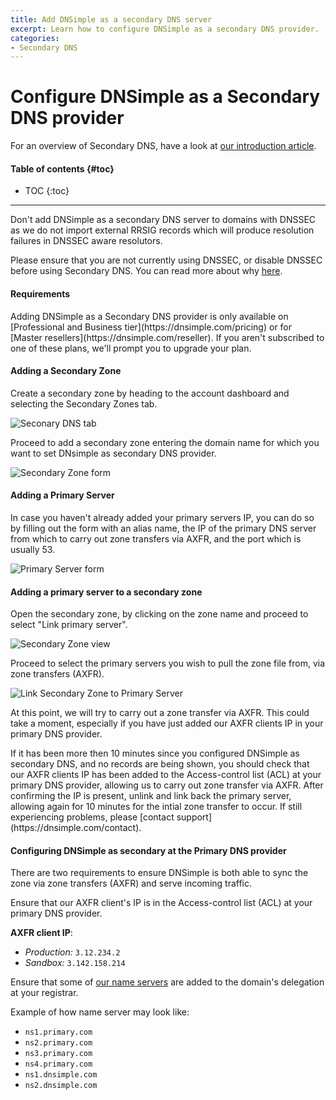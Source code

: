 ```yaml
---
title: Add DNSimple as a secondary DNS server
excerpt: Learn how to configure DNSimple as a secondary DNS provider.
categories:
- Secondary DNS
---
```


# Configure DNSimple as a Secondary DNS provider

For an overview of Secondary DNS, have a look at [our introduction article](/articles/secondary-dns).

#### Table of contents {#toc}

* TOC
{:toc}

---

<warning>
  Don't add DNSimple as a secondary DNS server to domains with DNSSEC as we do not import external RRSIG records which will produce resolution failures in DNSSEC aware resolutors.

  Please ensure that you are not currently using DNSSEC, or disable DNSSEC before using Secondary DNS. You can read more about why [here](/articles/dnssec-and-secondary-dns).
</warning>

#### Requirements

<info>
Adding DNSimple as a Secondary DNS provider is only available on [Professional and Business tier](https://dnsimple.com/pricing) or for [Master resellers](https://dnsimple.com/reseller). If you aren't subscribed to one of these plans, we'll prompt you to upgrade your plan.
</info>

#### Adding a Secondary Zone

Create a secondary zone by heading to the account dashboard and selecting the Secondary Zones tab.

![Seconary DNS tab](/files/secondary-dns-tab.png)

Proceed to add a secondary zone entering the domain name for which you want to set DNsimple as secondary DNS provider.

![Secondary Zone form](/files/secondary-zone-form.png)

#### Adding a Primary Server

In case you haven't already added your primary servers IP, you can do so by filling out the form with an alias name, the IP of the primary DNS server from which to carry out zone transfers via AXFR, and the port which is usually 53.

![Primary Server form](/files/primary-server-form.png)

#### Adding a primary server to a secondary zone

Open the secondary zone, by clicking on the zone name and proceed to select "Link primary server".

![Secondary Zone view](/files/secondary-zone-view.png)

Proceed to select the primary servers you wish to pull the zone file from, via zone transfers (AXFR).

![Link Secondary Zone to Primary Server](/files/link-secondary-zone-to-primary.png)

At this point, we will try to carry out a zone transfer via AXFR. This could take a moment, especially if you have just added our AXFR clients IP in your primary DNS provider.

<info>
If it has been more then 10 minutes since you configured DNSimple as secondary DNS, and no records are being shown, you should check that our AXFR clients IP has been added to the Access-control list (ACL) at your primary DNS provider, allowing us to carry out zone transfer via AXFR. After confirming the IP is present, unlink and link back the primary server, allowing again for 10 minutes for the intial zone transfer to occur. If still experiencing problems, please [contact support](https://dnsimple.com/contact).
</info>

#### Configuring DNSimple as secondary at the Primary DNS provider

There are two requirements to ensure DNSimple is both able to sync the zone via zone transfers (AXFR) and serve incoming traffic.

Ensure that our AXFR client's IP is in the Access-control list (ACL) at your primary DNS provider.

**AXFR client IP**:
  - *Production:* `3.12.234.2`
  - *Sandbox:* `3.142.158.214`

Ensure that some of [our name servers](/articles/dnsimple-nameservers/) are added to the domain's delegation at your registrar.

Example of how name server may look like:

  - `ns1.primary.com`
  - `ns2.primary.com`
  - `ns3.primary.com`
  - `ns4.primary.com`
  - `ns1.dnsimple.com`
  - `ns2.dnsimple.com`
